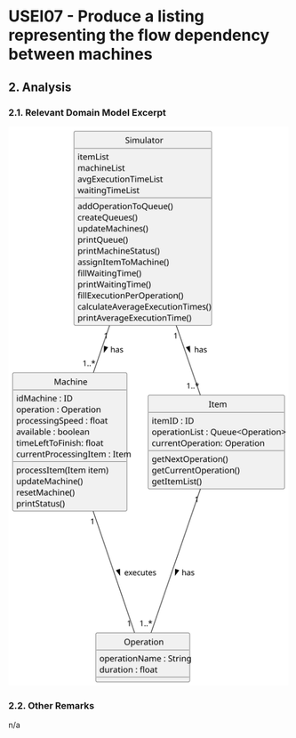 # USEI07 - Produce a listing representing the flow dependency between machines

## 2. Analysis

### 2.1. Relevant Domain Model Excerpt 

![Domain Model](svg/usei07-domain-model.svg)

### 2.2. Other Remarks

n/a
